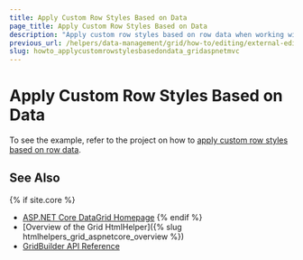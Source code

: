 ```yaml
---
title: Apply Custom Row Styles Based on Data
page_title: Apply Custom Row Styles Based on Data
description: "Apply custom row styles based on row data when working with the Kendo UI Grid."
previous_url: /helpers/data-management/grid/how-to/editing/external-editor-for-batch-editable-grid
slug: howto_applycustomrowstylesbasedondata_gridaspnetmvc
---
```


# Apply Custom Row Styles Based on Data

To see the example, refer to the project on how to [apply custom row styles based on row data](https://github.com/telerik/ui-for-aspnet-mvc-examples/tree/master/Telerik.Examples.Mvc/Telerik.Examples.Mvc/Areas/GridRowsBackgroundConditional).

## See Also

{% if site.core %}
* [ASP.NET Core DataGrid Homepage](https://www.telerik.com/aspnet-core-ui/grid)
{% endif %}
* [Overview of the Grid HtmlHelper]({% slug htmlhelpers_grid_aspnetcore_overview %})
* [GridBuilder API Reference](https://docs.telerik.com/aspnet-mvc/api/kendo.mvc.ui.fluent/gridbuilder)
